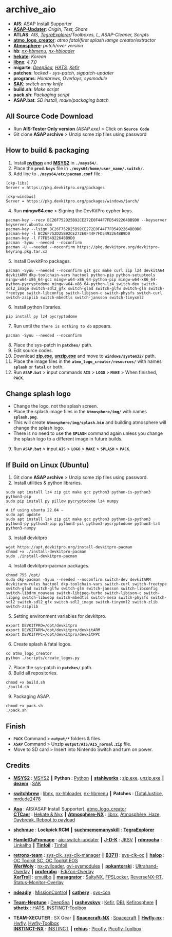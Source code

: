 # archive_aio
  - **AIS**: ASAP Install Supporter
  - **[ASAP-Updater](https://github.com/HamletDuFromage/aio-switch-updater)**: *Origin, Test, Share*
  - **ATLAS**: *AIS, [TegraExplorer](https://github.com/suchmememanyskill/TegraExplorer)/Toolboxes, L, ASAP-Cleaner, Scripts*
  - **[atmo_logo_creator](https://github.com/Yorunokyujitsu/archive_aio)**: *atmo fatal/first splash iamge creator/extractor*
  - **[Atmosphere](https://github.com/Atmosphere-NX/Atmosphere)**: *patch/over version*
  - **hb**: *[nx-hbmenu](https://github.com/switchbrew/nx-hbmenu), [nx-hbloader](https://github.com/switchbrew/nx-hbloader)*
  - **[hekate](https://github.com/CTCaer/hekate)**: *Korean*
  - **[libnx](https://github.com/switchbrew/libnx)**: *4.7.0*
  - **migarte**: *[DeepSea](https://github.com/Team-Neptune/DeepSea), [HATS](https://www.sthetix.info), [Kefir](https://github.com/rashevskyv/kefir)*
  - **patches**: *locked - sys-patch, sigpatch-updater*
  - **programs**: *Hombrews, Overlays, sysmodule*
  - **[SAK](https://github.com/dezem/SAK)**: *switch army knife*
  - **build.sh**: *Make script*
  - **pack.sh**: *Packaging script*
  - **ASAP.bat**: *SD install, make/packaging batch*

## All Source Code Download
- Run **AIS-Tester Only version** *(ASAP.exe)* > Click on **`Source Code`**
- Git clone **ASAP archive** > Unzip some zip files using password

## How to build & packaging
1. Install **[python](https://www.python.org/downloads/)** and **[MSYS2](https://github.com/msys2/msys2-installer/releases)** in **`./msys64/`**.
2. Place the **`prod.keys`** file in **`./msys64/home/user_name/.switch/`**.
3. Add line to **`./msys64/etc/pacman.conf`** file.
```
[dkp-libs]
Server = https://pkg.devkitpro.org/packages

[dkp-windows]
Server = https://pkg.devkitpro.org/packages/windows/$arch/
```
4. Run **mingw64.exe** > Signing the DevKitPro cypher keys.
```
pacman-key --recv BC26F752D25B92CE272E0F44F7FD5492264BB9D0 --keyserver keyserver.ubuntu.com
pacman-key --lsign BC26F752D25B92CE272E0F44F7FD5492264BB9D0
pacman-key -l BC26F752D25B92CE272E0F44F7FD5492264BB9D0
pacman-key -l F7FD5492264BB9D0
pacman -Syuu --needed --noconfirm
pacman -U --needed --noconfirm https://pkg.devkitpro.org/devkitpro-keyring.pkg.tar.xz
```
5. Install DevkitPro packages.
```
pacman -Syuu --needed --noconfirm git gcc make curl zip lz4 devkitA64 devkitARM dkp-toolchain-vars hactool python-pip python-setuptools mingw-w64-x86_64-gcc mingw-w64-x86_64-python-pip mingw-w64-x86_64-python-pycryptodome mingw-w64-x86_64-python-lz4 switch-dev switch-sdl2_image switch-sdl2_gfx switch-glad switch-glfw switch-glm switch-freetype switch-libconfig switch-libjson-c switch-physfs switch-curl switch-zziplib switch-mbedtls switch-jansson switch-tinyxml2
```
6. Install python libraries.
```
pip install py lz4 pycryptodome
```
7. Run until the `there is nothing to do` appears.
```
pacman -Syuu --needed --noconfirm
```
8. Place the sys-patch in **`patches/`** path.
9. Edit source codes.
10. Download **[zip.exe](http://stahlworks.com/dev/zip.exe)**, **[unzip.exe](http://stahlworks.com/dev/unzip.exe)** and move to **`windows/system32/`** path.
11. Place the image files in the **`atmo_logo_creator/resources/`** with names **`splash`** or **`fatal`** or both.
12. Run **`ASAP.bat`** > input commands **`AIS`** > **`LOGO`** > **`MAKE`** > When finished, **`PACK`**.

## Change splash logo
- Change the logo, not the splash screen.
- Place the splash image files in the **`Atmosphere/img/`** with names **`splash.png`**.
- This will create **`Atmosphere/img/splash.bin`** and building atmosphere will change the splash logo.
- There is no need to use the **`SPLASH`** command again unless you change the splash logo to a different image in future builds.

9. Run **`ASAP.bat`** > input **`AIS`** > **`LOGO`** > **`MAKE`** > **`SPLASH`** > **`PACK`**.

## If Build on Linux (Ubuntu)
1. Git clone **ASAP archive** > Unzip some zip files using password.
2. Install utilities & python libraries.
```
sudo apt install lz4 zip git make gcc python3 python-is-python3 python3-pip
sudo pip install py pillow pycryptodome lz4 numpy

# if using ubuntu 22.04 ~
sudo apt update
sudo apt install lz4 zip git make gcc python3 python-is-python3 python3-py python3-pip python3-pil python3-pycryptodome python3-lz4 python3-numpy
```
3. Install devkitpro
```
wget https://apt.devkitpro.org/install-devkitpro-pacman
chmod +x ./install-devkitpro-pacman
sudo ./install-devkitpro-pacman
```
4. Install devkitpro-pacman packages.
```
chmod 755 /opt/
sudo dkp-pacman -Syuu --needed --noconfirm switch-dev devkitARM devkitarm-rules hactool dkp-toolchain-vars switch-curl switch-freetype switch-glad switch-glfw switch-glm switch-jansson switch-libconfig switch-libdrm_nouveau switch-libjpeg-turbo switch-libjson-c switch-libpng switch-libwebp switch-mbedtls switch-mesa switch-physfs switch-sdl2 switch-sdl2_gfx switch-sdl2_image switch-tinyxml2 switch-zlib switch-zziplib
```
5. Setting environment variables for devkitpro.
```
export DEVKITPRO=/opt/devkitpro
export DEVKITARM=/opt/devkitpro/devkitARM
export DEVKITPPC=/opt/devkitpro/devkitPPC
```
6. Create splash & fatal logos.
```
cd atmo_logo_creator
python ./scripts/create_logos.py
```
7. Place the sys-patch in **`patches/`** path.
8. Build all repositories.
```
chmod +x build.sh
./build.sh
```
9. Packaging ASAP.
```
chmod +x pack.sh
./pack.sh
```

## Finish
- **`PACK`** Command > **`output/*`** folders & files.
- **`ASAP`** Command > Unzip **`output/AIS/AIS_normal.zip`** file.
- Move to SD card > Insert into Nintendo Switch and turn on power.

## Credits
- **[MSYS2](https://www.msys2.org/)** : [MSYS2](https://github.com/msys2/msys2-installer) ┃ **Python** : [Python](https://www.python.org) ┃ **[stahlworks](http://stahlworks.com/)** : [zip.exe](http://stahlworks.com/dev/zip.exe), [unzip.exe](http://stahlworks.com/dev/unzip.exe) ┃ **[dezem](https://github.com/dezem)** : [SAK](https://github.com/dezem/SAK) <br>
- **[switchbrew](https://github.com/switchbrew)** : [libnx](https://github.com/switchbrew/libnx), [nx-hbloader](https://github.com/switchbrew/nx-hbloader), [nx-hbmenu](https://github.com/switchbrew/nx-hbmenu) ┃ **Patches** : [ITotalJustice](https://github.com/ITotalJustice), [mrdude2478](https://github.com/mrdude2478) <br>

- **[Asa](https://github.com/Asadayot)** : AIS(ASAP Install Supporter), [atmo_logo_creator](https://github.com/Yorunokyujitsu/atmo_logo_creator)<br>
**[CTCaer](https://github.com/CTCaer)** : [Hekate & Nyx](https://github.com/CTCaer/hekate) ┃ **[Atmosphère-NX](https://github.com/Atmosphere-NX)** : [libnx](https://github.com/Atmosphere-NX/libnx), [Atmosphère, Haze, Daybreak, Reboot to payload](https://github.com/Atmosphere-NX/Atmosphere) <br>

- **[shchmue](https://github.com/shchmue)** : **Lockpick RCM** ┃ **[suchmememanyskill](https://github.com/suchmememanyskill)** : **[TegraExplorer](https://github.com/suchmememanyskill/TegraExplorer)** <br>

- **[HamletDuFromage](https://github.com/HamletDuFromage)** : [aio-switch-updater](https://github.com/HamletDuFromage/aio-switch-updater) ┃ **[J-D-K](https://github.com/J-D-K)** : [JKSV](https://github.com/J-D-K/JKSV) ┃ **[rdmrocha](https://github.com/rdmrocha)** : [Linkalho](https://github.com/rdmrocha/linkalho) ┃ **[Tinfoil](https://tinfoil.io/)** : [Tinfoil](https://tinfoil.io/)

- **[retronx-team](https://github.com/retronx-team)** : [sys-clk, sys-clk-manager](https://github.com/retronx-team/sys-clk) ┃ **[B3711](https://discord.gg/KJQdJnKWqa)** : [sys-clk-oc](https://discord.gg/KJQdJnKWqa) ┃ **[halop](https://github.com/halop)** : [OC Toolkit SC, OC Toolkit EOS](https://github.com/halop/OC_Toolkit) <br>
**[WerWolv](https://github.com/WerWolv)** : [nx-ovlloader](https://github.com/WerWolv/nx-ovlloader), [ovl-sysmodules](https://github.com/WerWolv/ovl-sysmodules) ┃ **[ppkantorski](https://github.com/ppkantorski)** : [Ultrahand-Overlay](https://github.com/ppkantorski/Ultrahand-Overlay) ┃ **[proferabg](https://github.com/proferabg)** : [EdiZon-Overlay](https://github.com/proferabg/EdiZon-Overlay) <br>
**[XorTroll](https://github.com/XorTroll)** : [emuiibo](https://github.com/XorTroll/emuiibo) ┃ **[masagrator](https://github.com/masagrator)** : [SaltyNX](https://github.com/masagrator/SaltyNX), [FPSLocker](https://github.com/masagrator/FPSLocker), [ReverseNX-RT](https://github.com/masagrator/ReverseNX-RT), [Status-Monitor-Overlay](https://github.com/masagrator/Status-Monitor-Overlay) <br>

- **[ndeadly](https://github.com/ndeadly)** : [MissionControl](https://github.com/ndeadly/MissionControl) ┃ **[cathery](https://github.com/cathery)** : [sys-con](https://github.com/cathery/sys-con) <br>

- **[Team-Neptune](https://github.com/Team-Neptune)** : [DeepSea](https://github.com/Team-Neptune/DeepSea) ┃ **[rashevskyv](https://github.com/rashevskyv)** : [Kefir](https://github.com/rashevskyv/kefir), [DBI](https://github.com/rashevskyv/dbi), [Kefirosphere](https://github.com/rashevskyv/Kefirosphere) ┃ **[sthetix](https://www.sthetix.info)** : [HATS, INSTINCT-Toolbox](https://filedn.com/lric62b9t2vz5v4OvwHkKJS/HATS) <br>

- **TEAM-XECUTER** : SX Gear ┃ **[Spacecraft-NX](https://github.com/Spacecraft-NX)** : [Spacecraft](https://github.com/Spacecraft-NX/firmware) ┃ **[Hwfly-nx](https://github.com/hwfly-nx)** : [Hwfly](https://github.com/hwfly-nx/firmware), [Hwfly-Toolbox](https://github.com/hwfly-nx/hwfly-toolbox) <br>
**[INSTINCT-NX](https://drive.google.com/drive/folders/16A9lhFMS_zuNKO6AZEB2QH8XLo7skx86)** : [INSTINCT](https://drive.google.com/drive/folders/16A9lhFMS_zuNKO6AZEB2QH8XLo7skx86) ┃ **[rehius](https://github.com/rehius)** : [Picofly](https://github.com/rehius/usk), [Picofly-Toolbox](https://gbatemp.net/threads/picofly-a-hwfly-switch-modchip.622701/page-78#post-10090767)
